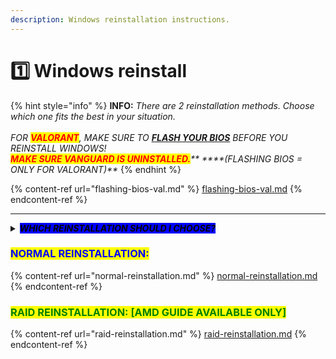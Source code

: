 ```yaml
---
description: Windows reinstallation instructions.
---
```


# 1️⃣ Windows reinstall

{% hint style="info" %}
**INFO:** _There are 2 reinstallation methods. Choose which one fits the best in your situation._\
\
_FOR <mark style="color:red;">**VALORANT**</mark>, MAKE SURE TO_ [_**FLASH YOUR BIOS**_](flashing-bios-val.md) _BEFORE YOU REINSTALL WINDOWS!_ \
_<mark style="color:red;">**MAKE SURE VANGUARD IS UNINSTALLED.**</mark>** ****(FLASHING BIOS = ONLY FOR VALORANT)**_
{% endhint %}

{% content-ref url="flashing-bios-val.md" %}
[flashing-bios-val.md](flashing-bios-val.md)
{% endcontent-ref %}

***

<details>

<summary><em><mark style="background-color:blue;"><strong>WHICH REINSTALLATION SHOULD I CHOOSE?</strong></mark></em></summary>

\
<mark style="color:green;">**FORTNITE:**</mark>\
Make sure to use [Normal Reinstallation.](normal-reinstallation.md) | <mark style="color:red;">**HWID Banned 3+ times**</mark> on the same PC? Then make sure to use the method [RAID Reinstallation.](./#raid-reinstallation-amd-only)\
\
<mark style="color:orange;">**RUST/APEX + OTHER EAC/BE GAMES:**</mark>\
make sure to use the method [RAID Reinstallation.](./#raid-reinstallation-amd-only)\
\
<mark style="color:red;">**VALORANT**</mark><mark style="color:red;">:</mark>\
Make sure to use [Normal Reinstallation.](normal-reinstallation.md) | <mark style="color:red;">**HWID Banned 3+ times**</mark> on the same PC? Then make sure to use the method [RAID Reinstallation.](./#raid-reinstallation-amd-only)\
\
<mark style="color:purple;">**COD SERIES:**</mark>\
make sure to use the method [RAID Reinstallation.](./#raid-reinstallation-amd-only)\
\
Please note that our RAID Reinstallation guides/videos are for **AMD ONLY**. If You're on Intel and RAID is required for ur spoof, please continue with "Normal Reinstallation" and reach out to our support team to make us aware of the situation.\
\
**In case u know how to RAID urself on Intel, please do so.**

</details>

### <mark style="color:blue;">NORMAL REINSTALLATION:</mark>

{% content-ref url="normal-reinstallation.md" %}
[normal-reinstallation.md](normal-reinstallation.md)
{% endcontent-ref %}

### <mark style="color:green;">RAID REINSTALLATION: \[AMD GUIDE AVAILABLE ONLY]</mark>

{% content-ref url="raid-reinstallation.md" %}
[raid-reinstallation.md](raid-reinstallation.md)
{% endcontent-ref %}
